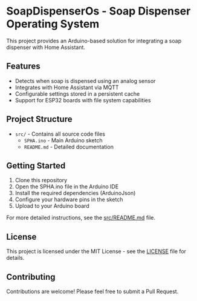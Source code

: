 # SoapDispenserOs - Soap Dispenser Operating System

This project provides an Arduino-based solution for integrating a soap dispenser with Home Assistant.

## Features

- Detects when soap is dispensed using an analog sensor
- Integrates with Home Assistant via MQTT
- Configurable settings stored in a persistent cache
- Support for ESP32 boards with file system capabilities

## Project Structure

- `src/` - Contains all source code files
  - `SPHA.ino` - Main Arduino sketch
  - `README.md` - Detailed documentation

## Getting Started

1. Clone this repository
2. Open the SPHA.ino file in the Arduino IDE
3. Install the required dependencies (ArduinoJson)
4. Configure your hardware pins in the sketch
5. Upload to your Arduino board

For more detailed instructions, see the [src/README.md](SPHA/README.md) file.

## License

This project is licensed under the MIT License - see the [LICENSE](LICENSE) file for details.

## Contributing

Contributions are welcome! Please feel free to submit a Pull Request.
